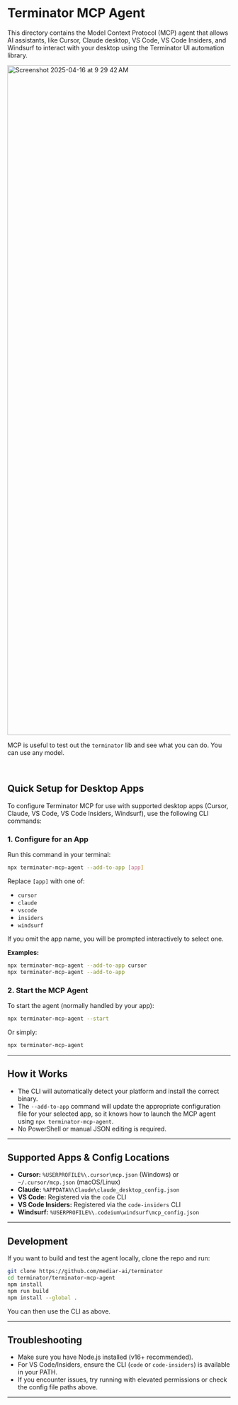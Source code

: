 # Terminator MCP Agent

This directory contains the Model Context Protocol (MCP) agent that allows AI assistants, like Cursor, Claude desktop, VS Code, VS Code Insiders, and Windsurf to interact with your desktop using the Terminator UI automation library.



<img width="1512" alt="Screenshot 2025-04-16 at 9 29 42 AM" src="https://github.com/user-attachments/assets/457ebaf2-640c-4f21-a236-fcb2b92748ab" />

MCP is useful to test out the `terminator` lib and see what you can do. You can use any model.

<br>

## Quick Setup for Desktop Apps

To configure Terminator MCP for use with supported desktop apps (Cursor, Claude, VS Code, VS Code Insiders, Windsurf), use the following CLI commands:

### 1. Configure for an App

Run this command in your terminal:

```sh
npx terminator-mcp-agent --add-to-app [app]
```

Replace `[app]` with one of:
- `cursor`
- `claude`
- `vscode`
- `insiders`
- `windsurf`

If you omit the app name, you will be prompted interactively to select one.

**Examples:**
```sh
npx terminator-mcp-agent --add-to-app cursor
npx terminator-mcp-agent --add-to-app
```

### 2. Start the MCP Agent

To start the agent (normally handled by your app):

```sh
npx terminator-mcp-agent --start
```

Or simply:

```sh
npx terminator-mcp-agent
```

---

## How it Works

- The CLI will automatically detect your platform and install the correct binary.
- The `--add-to-app` command will update the appropriate configuration file for your selected app, so it knows how to launch the MCP agent using `npx terminator-mcp-agent`.
- No PowerShell or manual JSON editing is required.

---

## Supported Apps & Config Locations

- **Cursor:** `%USERPROFILE%\.cursor\mcp.json` (Windows) or `~/.cursor/mcp.json` (macOS/Linux)
- **Claude:** `%APPDATA%\Claude\claude_desktop_config.json`
- **VS Code:** Registered via the `code` CLI
- **VS Code Insiders:** Registered via the `code-insiders` CLI
- **Windsurf:** `%USERPROFILE%\.codeium\windsurf\mcp_config.json`

---

## Development

If you want to build and test the agent locally, clone the repo and run:

```sh
git clone https://github.com/mediar-ai/terminator
cd terminator/terminator-mcp-agent
npm install
npm run build
npm install --global .
```

You can then use the CLI as above.

---

## Troubleshooting

- Make sure you have Node.js installed (v16+ recommended).
- For VS Code/Insiders, ensure the CLI (`code` or `code-insiders`) is available in your PATH.
- If you encounter issues, try running with elevated permissions or check the config file paths above.

---


